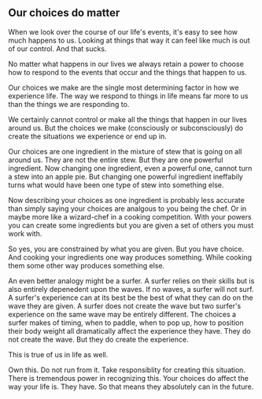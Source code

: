 ## Our choices do matter
When we look over the course of our life's events, it's easy to see how much happens to us.  Looking at things that way it can feel like much is out of our control.  And that sucks.

No matter what happens in our lives we always retain a power to choose how to respond to the events that occur and the things that happen to us.

Our choices we make are the single most determining factor in how we experience life.  The way we respond to things in life means far more to us than the things we are responding to.

We certainly cannot control or make all the things that happen in our lives around us.  But the choices we make (consciously or subconsciously) do create the situations we experience or end up in.

Our choices are one ingredient in the mixture of stew that is going on all around us.  They are not the entire stew.  But they are one powerful ingredient.  Now changing one ingredient, even a powerful one, cannot turn a stew into an apple pie.  But changing one powerful ingredient ineffabily turns what would have been one type of stew into something else.

Now describing your choices as one ingredient is probably less accurate than simply saying your choices are analgous to you being the chef.  Or in maybe more like a wizard-chef in a cooking competition.  With your powers you can create some ingredients but you are given a set of others you must work with.

So yes, you are constrained by what you are given.  But you have choice.  And cooking your ingredients one way produces something.  While cooking them some other way produces something else.

An even better analogy might be a surfer.  A surfer relies on their skills but is also entirely depenedent upon the waves.  If no waves, a surfer will not surf.  A surfer's experience can at its best be the best of what they can do on the wave they are given.  A surfer does not create the wave but two surfer's experience on the same wave may be entirely different.  The choices a surfer makes of timing, when to paddle, when to pop up, how to position their body weight all dramatically affect the experience they have.  They do not create the wave.  But they do create the experience.

This is true of us in life as well.

Own this.  Do not run from it.  Take responsiblity for creating this situation.  There is tremendous power in recognizing this.  Your choices do affect the way your life is.  They have.  So that means they absolutely can in the future.


